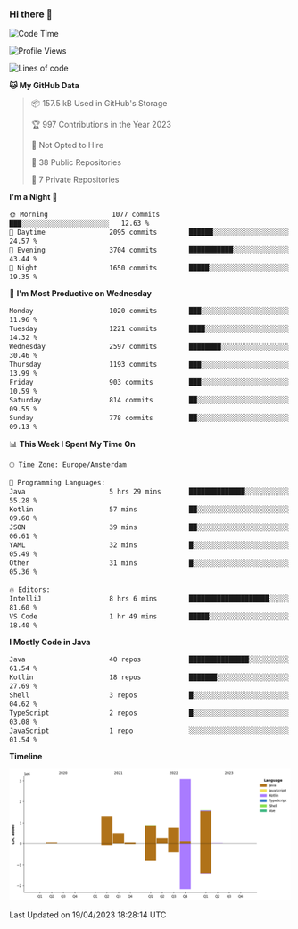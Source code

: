 ### Hi there 👋


<!--START_SECTION:waka-->
![Code Time](http://img.shields.io/badge/Code%20Time-3%2C167%20hrs%2044%20mins-blue)

![Profile Views](http://img.shields.io/badge/Profile%20Views-0-blue)

![Lines of code](https://img.shields.io/badge/From%20Hello%20World%20I%27ve%20Written-8.4%20million%20lines%20of%20code-blue)

**🐱 My GitHub Data** 

> 📦 157.5 kB Used in GitHub's Storage 
 > 
> 🏆 997 Contributions in the Year 2023
 > 
> 🚫 Not Opted to Hire
 > 
> 📜 38 Public Repositories 
 > 
> 🔑 7 Private Repositories 
 > 
**I'm a Night 🦉** 

```text
🌞 Morning                1077 commits        ███░░░░░░░░░░░░░░░░░░░░░░   12.63 % 
🌆 Daytime                2095 commits        ██████░░░░░░░░░░░░░░░░░░░   24.57 % 
🌃 Evening                3704 commits        ███████████░░░░░░░░░░░░░░   43.44 % 
🌙 Night                  1650 commits        █████░░░░░░░░░░░░░░░░░░░░   19.35 % 
```
📅 **I'm Most Productive on Wednesday** 

```text
Monday                   1020 commits        ███░░░░░░░░░░░░░░░░░░░░░░   11.96 % 
Tuesday                  1221 commits        ████░░░░░░░░░░░░░░░░░░░░░   14.32 % 
Wednesday                2597 commits        ████████░░░░░░░░░░░░░░░░░   30.46 % 
Thursday                 1193 commits        ███░░░░░░░░░░░░░░░░░░░░░░   13.99 % 
Friday                   903 commits         ███░░░░░░░░░░░░░░░░░░░░░░   10.59 % 
Saturday                 814 commits         ██░░░░░░░░░░░░░░░░░░░░░░░   09.55 % 
Sunday                   778 commits         ██░░░░░░░░░░░░░░░░░░░░░░░   09.13 % 
```


📊 **This Week I Spent My Time On** 

```text
🕑︎ Time Zone: Europe/Amsterdam

💬 Programming Languages: 
Java                     5 hrs 29 mins       ██████████████░░░░░░░░░░░   55.28 % 
Kotlin                   57 mins             ██░░░░░░░░░░░░░░░░░░░░░░░   09.60 % 
JSON                     39 mins             ██░░░░░░░░░░░░░░░░░░░░░░░   06.61 % 
YAML                     32 mins             █░░░░░░░░░░░░░░░░░░░░░░░░   05.49 % 
Other                    31 mins             █░░░░░░░░░░░░░░░░░░░░░░░░   05.36 % 

🔥 Editors: 
IntelliJ                 8 hrs 6 mins        ████████████████████░░░░░   81.60 % 
VS Code                  1 hr 49 mins        █████░░░░░░░░░░░░░░░░░░░░   18.40 % 
```

**I Mostly Code in Java** 

```text
Java                     40 repos            ███████████████░░░░░░░░░░   61.54 % 
Kotlin                   18 repos            ███████░░░░░░░░░░░░░░░░░░   27.69 % 
Shell                    3 repos             █░░░░░░░░░░░░░░░░░░░░░░░░   04.62 % 
TypeScript               2 repos             █░░░░░░░░░░░░░░░░░░░░░░░░   03.08 % 
JavaScript               1 repo              ░░░░░░░░░░░░░░░░░░░░░░░░░   01.54 % 
```



**Timeline**

![Lines of Code chart](https://raw.githubusercontent.com/powercasgamer/powercasgamer/master/assets/bar_graph.png)


 Last Updated on 19/04/2023 18:28:14 UTC
<!--END_SECTION:waka-->
